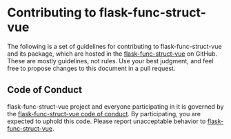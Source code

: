 # Contributing to flask-func-struct-vue

The following is a set of guidelines for contributing to flask-func-struct-vue and its package, which are hosted in the [flask-func-struct-vue](https://github.com/vroncevic/flask-func-struct-vue) on GitHub. These are mostly guidelines, not rules. Use your best judgment, and feel free to propose changes to this document in a pull request.

## Code of Conduct

flask-func-struct-vue project and everyone participating in it is governed by the [flask-func-struct-vue code of conduct](CODE_OF_CONDUCT.md). By participating, you are expected to uphold this code. Please report unacceptable behavior to [flask-func-struct-vue](mailto:elektron.ronca@gmail.com).
